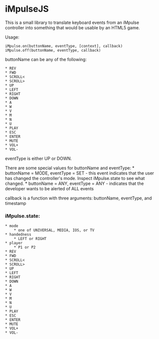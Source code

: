 iMpulseJS
=========

This is a small library to translate keyboard events from an iMpulse controller into something that would be usable by an HTML5 game.

Usage:

	iMpulse.on(buttonName, eventType, [context], callback)
	iMpulse.off(buttonName, eventType, callback)

buttonName can be any of the following:

    * REV
    * FWD
    * SCROLL<
    * SCROLL>
    * UP
    * LEFT
    * RIGHT
    * DOWN
    * A
    * W
    * V
    * M
    * N
    * U
    * PLAY
    * ESC
    * ENTER
    * MUTE
    * VOL+
    * VOL-

eventType is either UP or DOWN.

There are some special values for buttonName and eventType:
	* buttonName = MODE, eventType = SET - this event indicates that the user has changed the controller's mode.  Inspect iMpulse.state to see what changed.
	* buttonName = ANY, eventType = ANY - indicates that the developer wants to be alerted of ALL events
	
callback is a function with three arguments: buttonName, eventType, and timestamp

### iMpulse.state:

    * mode
		* one of UNIVERSAL, MEDIA, IOS, or TV
	* handedness
		* LEFT or RIGHT
	* player
		* P1 or P2
	* REV
    * FWD
    * SCROLL<
    * SCROLL>
    * UP
    * LEFT
    * RIGHT
    * DOWN
    * A
    * W
    * V
    * M
    * N
    * U
    * PLAY
    * ESC
    * ENTER
    * MUTE
    * VOL+
    * VOL-
	